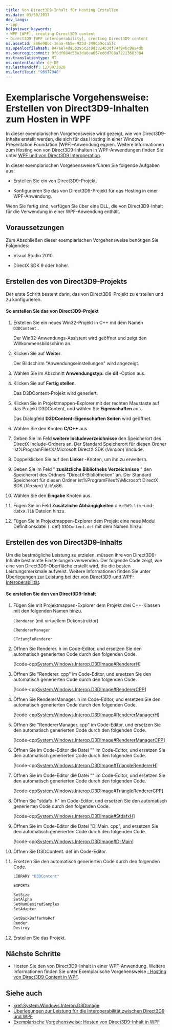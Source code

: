 ```yaml
---
title: Von Direct3D9-Inhalt für Hosting Erstellen
ms.date: 03/30/2017
dev_langs:
- cpp
helpviewer_keywords:
- WPF [WPF], creating Direct3D9 content
- Direct3D9 [WPF interoperability], creating Direct3D9 content
ms.assetid: 286e98bc-1eaa-4b5e-923d-3490a9cca5fc
ms.openlocfilehash: 847ee74da5b295c2c9d3824b3df74f94bc98a4db
ms.sourcegitcommit: 9f6df084c53a3da0ea657ed0d708a72213683084
ms.translationtype: MT
ms.contentlocale: de-DE
ms.lasthandoff: 12/09/2020
ms.locfileid: "96977940"
---
```

# <a name="walkthrough-creating-direct3d9-content-for-hosting-in-wpf"></a>Exemplarische Vorgehensweise: Erstellen von Direct3D9-Inhalten zum Hosten in WPF
In dieser exemplarischen Vorgehensweise wird gezeigt, wie von Direct3D9-Inhalte erstellt werden, die sich für das Hosting in einer Windows Presentation Foundation (WPF)-Anwendung eignen. Weitere Informationen zum Hosting von von Direct3D9-Inhalten in WPF-Anwendungen finden Sie unter [WPF und von Direct3D9 Interoperation](wpf-and-direct3d9-interoperation.md).

 In dieser exemplarischen Vorgehensweise führen Sie folgende Aufgaben aus:

- Erstellen Sie ein von Direct3D9-Projekt.

- Konfigurieren Sie das von Direct3D9-Projekt für das Hosting in einer WPF-Anwendung.

 Wenn Sie fertig sind, verfügen Sie über eine DLL, die von Direct3D9-Inhalt für die Verwendung in einer WPF-Anwendung enthält.

## <a name="prerequisites"></a>Voraussetzungen
 Zum Abschließen dieser exemplarischen Vorgehensweise benötigen Sie Folgendes:

- Visual Studio 2010.

- DirectX SDK 9 oder höher.

## <a name="creating-the-direct3d9-project"></a>Erstellen des von Direct3D9-Projekts
 Der erste Schritt besteht darin, das von Direct3D9-Projekt zu erstellen und zu konfigurieren.

#### <a name="to-create-the-direct3d9-project"></a>So erstellen Sie das von Direct3D9-Projekt

1. Erstellen Sie ein neues Win32-Projekt in C++ mit dem Namen `D3DContent` .

     Der Win32-Anwendungs-Assistent wird geöffnet und zeigt den Willkommensbildschirm an.

2. Klicken Sie auf **Weiter**.

     Der Bildschirm "Anwendungseinstellungen" wird angezeigt.

3. Wählen Sie im Abschnitt **Anwendungstyp:** die **dll** -Option aus.

4. Klicken Sie auf **Fertig stellen**.

     Das D3DContent-Projekt wird generiert.

5. Klicken Sie in Projektmappen-Explorer mit der rechten Maustaste auf das Projekt D3DContent, und wählen Sie **Eigenschaften** aus.

     Das Dialogfeld **D3DContent-Eigenschaften Seiten** wird geöffnet.

6. Wählen Sie den Knoten **C/C++** aus.

7. Geben Sie im Feld **weitere Includeverzeichnisse** den Speicherort des DirectX Include-Ordners an. Der Standard Speicherort für diesen Ordner ist%ProgramFiles%\Microsoft DirectX SDK (*Version*) \Include.

8. Doppelklicken Sie auf den **Linker** -Knoten, um ihn zu erweitern.

9. Geben Sie im Feld " **zusätzliche Bibliotheks Verzeichnisse** " den Speicherort des Ordners "DirectX-Bibliotheken" an. Der Standard Speicherort für diesen Ordner ist%ProgramFiles%\Microsoft DirectX SDK (*Version*) \Lib\x86.

10. Wählen Sie den **Eingabe** Knoten aus.

11. Fügen Sie im Feld **Zusätzliche Abhängigkeiten** die `d3d9.lib` -und- `d3dx9.lib` Dateien hinzu.

12. Fügen Sie in Projektmappen-Explorer dem Projekt eine neue Modul Definitionsdatei (. def) `D3DContent.def` mit dem Namen hinzu.

## <a name="creating-the-direct3d9-content"></a>Erstellen des von Direct3D9-Inhalts
 Um die bestmögliche Leistung zu erzielen, müssen ihre von Direct3D9-Inhalte bestimmte Einstellungen verwenden. Der folgende Code zeigt, wie eine von Direct3D9-Oberfläche erstellt wird, die die besten Leistungsmerkmale aufweist. Weitere Informationen finden Sie unter [Überlegungen zur Leistung bei der von Direct3D9-und WPF-Interoperabilität](performance-considerations-for-direct3d9-and-wpf-interoperability.md).

#### <a name="to-create-the-direct3d9-content"></a>So erstellen Sie den von Direct3D9-Inhalt

1. Fügen Sie mit Projektmappen-Explorer dem Projekt drei C++-Klassen mit den folgenden Namen hinzu.

     `CRenderer` (mit virtuellem Dekonstruktor)

     `CRendererManager`

     `CTriangleRenderer`

2. Öffnen Sie Renderer. h im Code-Editor, und ersetzen Sie den automatisch generierten Code durch den folgenden Code.

     [!code-cpp[System.Windows.Interop.D3DImage#RendererH](~/samples/snippets/cpp/VS_Snippets_Wpf/System.Windows.Interop.D3DImage/cpp/renderer.h#rendererh)]

3. Öffnen Sie "Renderer. cpp" im Code-Editor, und ersetzen Sie den automatisch generierten Code durch den folgenden Code.

     [!code-cpp[System.Windows.Interop.D3DImage#RendererCPP](~/samples/snippets/cpp/VS_Snippets_Wpf/System.Windows.Interop.D3DImage/cpp/renderer.cpp#renderercpp)]

4. Öffnen Sie RendererManager. h im Code-Editor, und ersetzen Sie den automatisch generierten Code durch den folgenden Code.

     [!code-cpp[System.Windows.Interop.D3DImage#RendererManagerH](~/samples/snippets/cpp/VS_Snippets_Wpf/System.Windows.Interop.D3DImage/cpp/renderermanager.h#renderermanagerh)]

5. Öffnen Sie "RendererManager. cpp" im Code-Editor, und ersetzen Sie den automatisch generierten Code durch den folgenden Code.

     [!code-cpp[System.Windows.Interop.D3DImage#RendererManagerCPP](~/samples/snippets/cpp/VS_Snippets_Wpf/System.Windows.Interop.D3DImage/cpp/renderermanager.cpp#renderermanagercpp)]

6. Öffnen Sie im Code-Editor die Datei "" im Code-Editor, und ersetzen Sie den automatisch generierten Code durch den folgenden Code.

     [!code-cpp[System.Windows.Interop.D3DImage#TriangleRendererH](~/samples/snippets/cpp/VS_Snippets_Wpf/System.Windows.Interop.D3DImage/cpp/trianglerenderer.h#trianglerendererh)]

7. Öffnen Sie im Code-Editor die Datei "" im Code-Editor, und ersetzen Sie den automatisch generierten Code durch den folgenden Code.

     [!code-cpp[System.Windows.Interop.D3DImage#TriangleRendererCPP](~/samples/snippets/cpp/VS_Snippets_Wpf/System.Windows.Interop.D3DImage/cpp/trianglerenderer.cpp#trianglerenderercpp)]

8. Öffnen Sie "stdafx. h" im Code-Editor, und ersetzen Sie den automatisch generierten Code durch den folgenden Code.

     [!code-cpp[System.Windows.Interop.D3DImage#StdafxH](~/samples/snippets/cpp/VS_Snippets_Wpf/System.Windows.Interop.D3DImage/cpp/stdafx.h#stdafxh)]

9. Öffnen Sie im Code-Editor die Datei "DllMain. cpp", und ersetzen Sie den automatisch generierten Code durch den folgenden Code.

     [!code-cpp[System.Windows.Interop.D3DImage#DllMain](~/samples/snippets/cpp/VS_Snippets_Wpf/System.Windows.Interop.D3DImage/cpp/dllmain.cpp#dllmain)]

10. Öffnen Sie D3DContent. def im Code-Editor.

11. Ersetzen Sie den automatisch generierten Code durch den folgenden Code.

    ```cpp
    LIBRARY "D3DContent"

    EXPORTS

    SetSize
    SetAlpha
    SetNumDesiredSamples
    SetAdapter

    GetBackBufferNoRef
    Render
    Destroy
    ```

12. Erstellen Sie das Projekt.

## <a name="next-steps"></a>Nächste Schritte

- Hosten Sie den von Direct3D9-Inhalt in einer WPF-Anwendung. Weitere Informationen finden Sie unter Exemplarische Vorgehensweise [: Hosting von Direct3D9 Content in WPF](walkthrough-hosting-direct3d9-content-in-wpf.md).

## <a name="see-also"></a>Siehe auch

- <xref:System.Windows.Interop.D3DImage>
- [Überlegungen zur Leistung für die Interoperabilität zwischen Direct3D9 und WPF](performance-considerations-for-direct3d9-and-wpf-interoperability.md)
- [Exemplarische Vorgehensweise: Hosten von Direct3D9-Inhalt in WPF](walkthrough-hosting-direct3d9-content-in-wpf.md)
